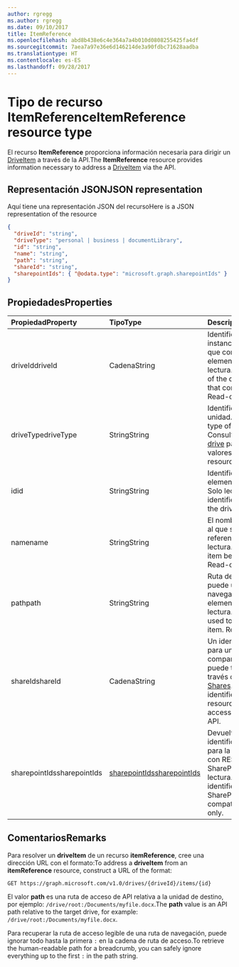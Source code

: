 ```yaml
---
author: rgregg
ms.author: rgregg
ms.date: 09/10/2017
title: ItemReference
ms.openlocfilehash: abd8b438e6c4e364a7a4b010d0808255425fa4df
ms.sourcegitcommit: 7aea7a97e36e6d146214de3a90fdbc71628aadba
ms.translationtype: HT
ms.contentlocale: es-ES
ms.lasthandoff: 09/28/2017
---
```

# <a name="itemreference-resource-type"></a><span data-ttu-id="39259-102">Tipo de recurso ItemReference</span><span class="sxs-lookup"><span data-stu-id="39259-102">ItemReference resource type</span></span>

<span data-ttu-id="39259-103">El recurso **ItemReference** proporciona información necesaria para dirigir un [DriveItem](driveitem.md) a través de la API.</span><span class="sxs-lookup"><span data-stu-id="39259-103">The **ItemReference** resource provides information necessary to address a [DriveItem](driveitem.md) via the API.</span></span>

## <a name="json-representation"></a><span data-ttu-id="39259-104">Representación JSON</span><span class="sxs-lookup"><span data-stu-id="39259-104">JSON representation</span></span>

<span data-ttu-id="39259-105">Aquí tiene una representación JSON del recurso</span><span class="sxs-lookup"><span data-stu-id="39259-105">Here is a JSON representation of the resource</span></span>

<!-- {
  "blockType": "resource",
  "optionalProperties": [ "path", "shareId", "sharepointIds" ],
  "@odata.type": "microsoft.graph.itemReference"
}-->

```json
{
  "driveId": "string",
  "driveType": "personal | business | documentLibrary",
  "id": "string",
  "name": "string",
  "path": "string",
  "shareId": "string",
  "sharepointIds": { "@odata.type": "microsoft.graph.sharepointIds" }
}
```

## <a name="properties"></a><span data-ttu-id="39259-106">Propiedades</span><span class="sxs-lookup"><span data-stu-id="39259-106">Properties</span></span>

| <span data-ttu-id="39259-107">Propiedad</span><span class="sxs-lookup"><span data-stu-id="39259-107">Property</span></span>      | <span data-ttu-id="39259-108">Tipo</span><span class="sxs-lookup"><span data-stu-id="39259-108">Type</span></span>              | <span data-ttu-id="39259-109">Descripción</span><span class="sxs-lookup"><span data-stu-id="39259-109">Description</span></span>
|:--------------|:------------------|:-----------------------------------------
| <span data-ttu-id="39259-110">driveId</span><span class="sxs-lookup"><span data-stu-id="39259-110">driveId</span></span>       | <span data-ttu-id="39259-111">Cadena</span><span class="sxs-lookup"><span data-stu-id="39259-111">String</span></span>            | <span data-ttu-id="39259-p101">Identificador único de la instancia de la unidad que contiene el elemento. Solo lectura.</span><span class="sxs-lookup"><span data-stu-id="39259-p101">Unique identifier of the drive instance that contains the item. Read-only.</span></span>
| <span data-ttu-id="39259-114">driveType</span><span class="sxs-lookup"><span data-stu-id="39259-114">driveType</span></span>     | <span data-ttu-id="39259-115">String</span><span class="sxs-lookup"><span data-stu-id="39259-115">String</span></span>            | <span data-ttu-id="39259-116">Identifica el tipo de unidad.</span><span class="sxs-lookup"><span data-stu-id="39259-116">Identifies the type of form region.</span></span> <span data-ttu-id="39259-117">Consulte el recurso [drive][] para ver los valores.</span><span class="sxs-lookup"><span data-stu-id="39259-117">See [drive][] resource for values.</span></span>
| <span data-ttu-id="39259-118">id</span><span class="sxs-lookup"><span data-stu-id="39259-118">id</span></span>            | <span data-ttu-id="39259-119">String</span><span class="sxs-lookup"><span data-stu-id="39259-119">String</span></span>            | <span data-ttu-id="39259-p103">Identificador único del elemento en la unidad. Solo lectura.</span><span class="sxs-lookup"><span data-stu-id="39259-p103">Unique identifier of the item in the drive. Read-only.</span></span>
| <span data-ttu-id="39259-122">name</span><span class="sxs-lookup"><span data-stu-id="39259-122">name</span></span>          | <span data-ttu-id="39259-123">String</span><span class="sxs-lookup"><span data-stu-id="39259-123">String</span></span>            | <span data-ttu-id="39259-p104">El nombre del elemento al que se hace referencia. Solo lectura.</span><span class="sxs-lookup"><span data-stu-id="39259-p104">The name of the item being referenced. Read-only.</span></span>
| <span data-ttu-id="39259-126">path</span><span class="sxs-lookup"><span data-stu-id="39259-126">path</span></span>          | <span data-ttu-id="39259-127">String</span><span class="sxs-lookup"><span data-stu-id="39259-127">String</span></span>            | <span data-ttu-id="39259-p105">Ruta de acceso que se puede usar para navegar hasta el elemento. Solo lectura.</span><span class="sxs-lookup"><span data-stu-id="39259-p105">Path that can be used to navigate to the item. Read-only.</span></span>
| <span data-ttu-id="39259-130">shareId</span><span class="sxs-lookup"><span data-stu-id="39259-130">shareId</span></span>       | <span data-ttu-id="39259-131">Cadena</span><span class="sxs-lookup"><span data-stu-id="39259-131">String</span></span>            | <span data-ttu-id="39259-132">Un identificador único para un recurso compartido al que se puede tener acceso a través de la API [Shares][].</span><span class="sxs-lookup"><span data-stu-id="39259-132">A unique identifier for a shared resource that can be accessed via the [Shares][] API.</span></span>
| <span data-ttu-id="39259-133">sharepointIds</span><span class="sxs-lookup"><span data-stu-id="39259-133">sharepointIds</span></span> | <span data-ttu-id="39259-134">[sharepointIds][]</span><span class="sxs-lookup"><span data-stu-id="39259-134">[sharepointIds][]</span></span> | <span data-ttu-id="39259-p106">Devuelve los identificadores útiles para la compatibilidad con REST de SharePoint. Solo lectura.</span><span class="sxs-lookup"><span data-stu-id="39259-p106">Returns identifiers useful for SharePoint REST compatibility. Read-only.</span></span>

[drive]: ../resources/drive.md
[sharepointIds]: ../resources/sharepointids.md
[Shares]: ../api/shares_get.md

## <a name="remarks"></a><span data-ttu-id="39259-140">Comentarios</span><span class="sxs-lookup"><span data-stu-id="39259-140">Remarks</span></span>

<span data-ttu-id="39259-141">Para resolver un **driveItem** de un recurso **itemReference**, cree una dirección URL con el formato:</span><span class="sxs-lookup"><span data-stu-id="39259-141">To address a **driveItem** from an **itemReference** resource, construct a URL of the format:</span></span>

```http
GET https://graph.microsoft.com/v1.0/drives/{driveId}/items/{id}
```

<span data-ttu-id="39259-142">El valor **path** es una ruta de acceso de API relativa a la unidad de destino, por ejemplo: `/drive/root:/Documents/myfile.docx`.</span><span class="sxs-lookup"><span data-stu-id="39259-142">The **path** value is an API path relative to the target drive, for example: `/drive/root:/Documents/myfile.docx`.</span></span>

<span data-ttu-id="39259-143">Para recuperar la ruta de acceso legible de una ruta de navegación, puede ignorar todo hasta la primera `:` en la cadena de ruta de acceso.</span><span class="sxs-lookup"><span data-stu-id="39259-143">To retrieve the human-readable path for a breadcrumb, you can safely ignore everything up to the first `:` in the path string.</span></span>

<!-- uuid: 8fcb5dbc-d5aa-4681-8e31-b001d5168d79
2015-10-25 14:57:30 UTC -->
<!-- {
  "type": "#page.annotation",
  "description": "ItemReference returns a pointer to another item.",
  "section": "documentation",
  "tocPath": "Resources/ItemReference"
} -->
